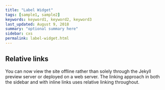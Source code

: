 ```yaml
---
title: "Label Widget"
tags: [sample1, sample2]
keywords: keyword1, keyword2, keyword3
last_updated: August 9, 2018
summary: "optional summary here"
sidebar: cxs
permalink: label-widget.html
---
```

## Relative links

You can now view the site offline rather than solely through the Jekyll preview server or deployed on a web server. The linking approach in both the sidebar and with inline links uses relative linking throughout.